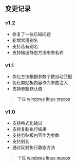 ## 变更记录

### v1.2

- 修复了一些已知问题
- 新增常用别名
- 支持私有别名
- 支持输出静态方法形参名称

### v1.1

- 优化方法根据参数个数自动匹配
- 优化剪贴板内容作为参数注入
- 支持参数默认值

> 下载 [windows](http://share.qiniu.easepan.xyz/tool/hutool/windows-1.1.zip) [linux](http://share.qiniu.easepan.xyz/tool/hutool/linux-1.1.zip) [macos](http://share.qiniu.easepan.xyz/tool/hutool/darwin-1.1.zip)

### v1.0

- 支持格式化输出
- 支持复制执行结果
- 支持剪贴板内容作为参数
- 支持别名
- 通过反射执行静态方法

> 下载 [windows](http://share.qiniu.easepan.xyz/tool/hutool/windows-1.0.zip) [linux](http://share.qiniu.easepan.xyz/tool/hutool/linux-1.0.zip) [macos](http://share.qiniu.easepan.xyz/tool/hutool/darwin-1.0.zip)
